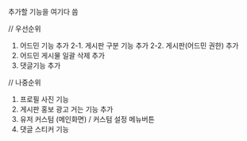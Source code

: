 추가할 기능을 여기다 씀

// 우선순위
1. 어드민 기능 추가
2-1. 게시판 구분 기능 추가
2-2. 게시판(어드민 권한) 추가
3. 어드민 게시물 일괄 삭제 추가
4. 댓글기능 추가

// 나중순위
1. 프로필 사진 기능
2. 게시판 홍보 광고 거는 기능 추가
3. 유저 커스텀 (메인화면) / 커스텀 설정 메뉴버튼
4. 댓글 스티커 기능